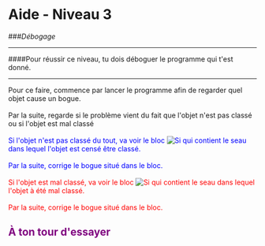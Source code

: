 # Aide - Niveau 3
###_Débogage_

---

####Pour réussir ce niveau, tu dois déboguer le programme qui t'est donné.

---

Pour ce faire, commence par lancer le programme afin de regarder quel objet cause un bogue.<br><br>
Par la suite, regarde si le problème vient du fait que l'objet n'est pas classé ou si l'objet est mal classé<br><br>
<span style="color: blue">Si l'objet n'est pas classé du tout, va voir le bloc ![Si][bloc_si_] qui contient le seau dans lequel l'objet est censé être classé.<br><br>
Par la suite, corrige le bogue situé dans le bloc.</span><br><br>
<span style="color: red">Si l'objet est mal classé, va voir le bloc ![Si][bloc_si_] qui contient le seau dans lequel l'objet à été mal classé.<br><br>
Par la suite, corrige le bogue situé dans le bloc.</span>

## <span style="color: #800080">À ton tour d'essayer</span>
[bloc_si_]: img/logique_condition_if.png
